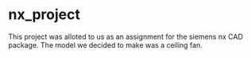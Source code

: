 # nx_project
This project was alloted to us as an assignment for the siemens nx CAD package.
The model we decided to make was a ceiling fan.
